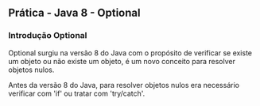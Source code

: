 <h2>Prática - Java 8 - Optional</h2>

<h3> Introdução Optional </h3>

<p>
  Optional surgiu na versão 8 do Java com o propósito de verificar se existe um objeto ou não existe um objeto, é um novo conceito para resolver objetos nulos.
</p>

<p> 
  Antes da versão 8 do Java, para resolver objetos nulos era necessário verificar com 'if' ou tratar com 'try/catch'.
</p>
